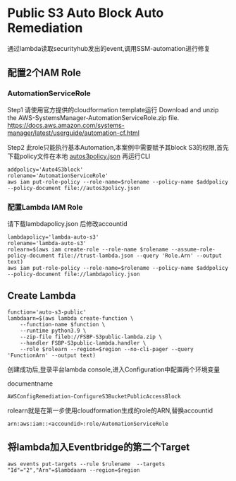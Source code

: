 # Public S3 Auto Block Auto Remediation
通过lambda读取securityhub发出的event,调用SSM-automation进行修复
## 配置2个IAM Role
### AutomationServiceRole
Step1 请使用官方提供的cloudformation template运行
Download and unzip the AWS-SystemsManager-AutomationServiceRole.zip file. 
https://docs.aws.amazon.com/systems-manager/latest/userguide/automation-cf.html

Step2 此role只能执行基本Automation,本案例中需要赋予其block S3的权限,首先下载policy文件在本地
[autos3policy.json](/autos3policy.json)
再运行CLI
```
addpolicy='Auto4S3block'
rolename='AutomationServiceRole'
aws iam put-role-policy --role-name=$rolename --policy-name $addpolicy --policy-document file://autos3policy.json
```
### 配置Lambda IAM Role
请下载lambdapolicy.json 后修改accountid

```
lambdapolicy='lambda-auto-s3'
rolename='lambda-auto-s3'
rolearn=$(aws iam create-role --role-name $rolename --assume-role-policy-document file://trust-lambda.json --query 'Role.Arn' --output text)
aws iam put-role-policy --role-name=$rolename --policy-name $addpolicy --policy-document file://lambdapolicy.json
```

## Create Lambda
```
function='auto-s3-public'
lambdaarn=$(aws lambda create-function \
    --function-name $function \
    --runtime python3.9 \
    --zip-file fileb://FSBP-S3public-lambda.zip \
    --handler FSBP-S3public-lambda.handler \
    --role $rolearn --region=$region --no-cli-pager --query 'FunctionArn' --output text)
```
创建成功后,登录平台lambda console,进入Configuration中配置两个环境变量

documentname
```
AWSConfigRemediation-ConfigureS3BucketPublicAccessBlock
```
rolearn就是在第一步使用cloudformation生成的role的ARN,替换accountid
```
arn:aws:iam::<accoundid>:role/AutomationServiceRole
```
## 将lambda加入Eventbridge的第二个Target
```
aws events put-targets --rule $rulename  --targets "Id"="2","Arn"=$lambdaarn --region=$region
```

